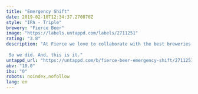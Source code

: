 ```yaml
---
title: "Emergency Shift"
date: 2019-02-10T12:34:37.270876Z
style: "IPA - Triple"
brewery: "Fierce Beer"
image: "https://labels.untappd.com/labels/2711251"
rating: "3.8"
description: "At Fierce we love to collaborate with the best breweries. We've worked with Dugges Bryggeri before on collabs and on tap takeovers - we enjoyed it so much, we wanted to do it again.  So we did. And, this is it."
untappd_url: "https://untappd.com/b/fierce-beer-emergency-shift/2711251"
abv: "10.0"
ibu: "0"
robots: noindex,nofollow
lang: en
---
```

